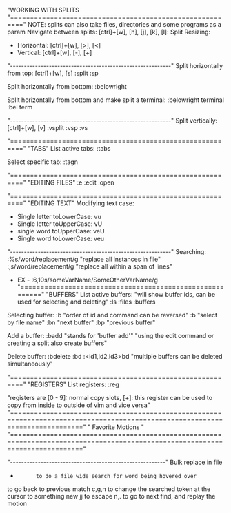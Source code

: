 "WORKING WITH SPLITS
"========================================================="
NOTE: splits can also take files, directories and some programs as a param
Navigate between splits: [ctrl]+[w], [h], [j], [k], [l]:
Split Resizing:
  - Horizontal: [ctrl]+[w], [>], [<]
  - Vertical: [ctrl]+[w], [-], [+]

"----------------------------------------------------------"
Split horizontally from top:
[ctrl]+[w], [s]
:split
:sp

Split horizontally from bottom:
:belowright

Split horizontally from bottom and make split a terminal:
:belowright terminal
:bel term

"----------------------------------------------------------"
Split vertically:
[ctrl]+[w], [v]
:vsplit
:vsp
:vs

"========================================================="
"TABS"
List active tabs:
:tabs

Select specific tab:
:tagn<num>

"========================================================="
"EDITING FILES"
:e <file path>
:edit <file path>
:open <file path>

"========================================================="
"EDITING TEXT"
Modifying text case:
  - Single letter toLowerCase: vu
  - Single letter toUpperCase: vU
  - single word toUpperCase: veU
  - Single word toLowerCase: veu

"----------------------------------------------------------"
Searching:
:%s/word/replacement/g "replace all instances in file"
:<start>,<end>s/word/replacement/g "replace all within a span of lines"
  - EX - :6,10s/someVarName/SomeOtherVarName/g
"========================================================="
"BUFFERS"
List active buffers: "will show buffer ids, can be used for selecting and deleting"
:ls 
:files
:buffers

Selecting buffer:
:b<buffer id> "order of id and command can be reversed"
:b<file name> "select by file name"
:bn "next buffer"
:bp "previous buffer"

Add a buffer:
:badd <filename> "stands for 'buffer add'"
"using the edit command or creating a split also create buffers"

Delete buffer:
:<buffer id>bdelete
:<buffer id>bd
:<id1,id2,id3>bd "multiple buffers can be deleted simultaneously"

"========================================================="
"REGISTERS"
List registers:
:reg

"registers are [0 - 9]: normal copy slots, [+]: this register can be used to copy from inside to outside of vim and vice versa"
"=============================================================================================================================="
" Favorite Motions "
"=============================================================================================================================="

"--------------------------------------------------------"
Bulk replace in file
*           to do a file wide search for word being hovered over
<Shift-n>   to go back to previous match
c,g,n       to change the searched token at the cursor to something new
jj          to escape
n,.         to go to next find, and replay the motion
